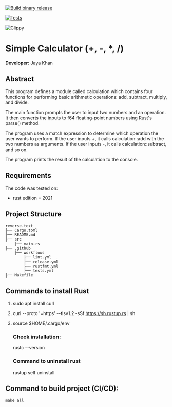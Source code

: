 [![Build binary release](https://github.com/nogibjj/week6-rust-jk499/actions/workflows/release.yml/badge.svg)](https://github.com/nogibjj/week6-rust-jk499/actions/workflows/release.yml)

[![Tests](https://github.com/nogibjj/week6-rust-jk499/actions/workflows/tests.yml/badge.svg)](https://github.com/nogibjj/week6-rust-jk499/actions/workflows/tests.yml)

[![Clippy](https://github.com/nogibjj/week6-rust-jk499/actions/workflows/lint.yml/badge.svg)](https://github.com/nogibjj/week6-rust-jk499/actions/workflows/lint.yml)


# Simple Calculator (+, -, *, /)

**Developer:** Jaya Khan 

## Abstract
This program defines a module called calculation which contains four functions for performing basic arithmetic operations: add, subtract, multiply, and divide.

The main function prompts the user to input two numbers and an operation. It then converts the inputs to f64 floating-point numbers using Rust's parse() method.

The program uses a match expression to determine which operation the user wants to perform. If the user inputs +, it calls calculation::add with the two numbers as arguments. If the user inputs -, it calls calculation::subtract, and so on.

The program prints the result of the calculation to the console.


## Requirements
The code was tested on:
- rust edition = 2021


## Project Structure
                                                                               
    reverse-text
    ├── Cargo.toml
    ├── README.md   
    ├── src
        ├── main.rs
    ├── .github
        ├── workflows
            ├── lint.yml
            ├── release.yml
            ├── rustfmt.yml
            ├── tests.yml
    ├── Makefile


## Commands to install Rust
1. sudo apt install curl
2. curl --proto '=https' --tlsv1.2 -sSf https://sh.rustup.rs | sh
3. source $HOME/.cargo/env

    ### Check installation:
    rustc --version

    ### Command to uninstall rust
    rustup self uninstall

## Command to build project (CI/CD): 
`make all`
